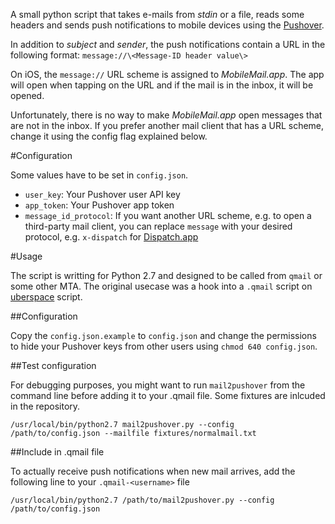 A small python script that takes e-mails from *stdin* or a file, reads some headers and sends push notifications to mobile devices using the [Pushover](https://pushover.net).


In addition to *subject* and *sender*, the push notifications contain a URL in the following format: `message://\<Message-ID header value\>`

On iOS, the `message://` URL scheme is assigned to *MobileMail.app*. The app will open when tapping on the URL and if the mail is in the inbox, it will be opened.

Unfortunately, there is no way to make *MobileMail.app* open messages that are not in the inbox. If you prefer another mail client that has a URL scheme, change it using the config flag explained below.

#Configuration

Some values have to be set in `config.json`.

* `user_key`: Your Pushover user API key
* `app_token`: Your Pushover app token
* `message_id_protocol`: If you want another URL scheme, e.g. to open a third-party mail client, you can replace `message` with your desired protocol, e.g. `x-dispatch` for [Dispatch.app](http://www.dispatchapp.net/faq.html#openDispatchLinksOnMac)

#Usage

The script is writting for Python 2.7 and designed to be called from `qmail` or some other MTA. The original usecase was a hook into a `.qmail` script on [uberspace](https://wiki.uberspace.de/mail:dotqmail) script.

##Configuration

Copy the `config.json.example` to `config.json` and change the permissions to hide your Pushover keys from other users using `chmod 640 config.json`.

##Test configuration

For debugging purposes, you might want to run `mail2pushover` from the command line before adding it to your .qmail file. Some fixtures are inlcuded in the repository.

	/usr/local/bin/python2.7 mail2pushover.py --config /path/to/config.json --mailfile fixtures/normalmail.txt


##Include in .qmail file

To actually receive push notifications when new mail arrives, add the following line to your `.qmail-<username>` file

	/usr/local/bin/python2.7 /path/to/mail2pushover.py --config /path/to/config.json

